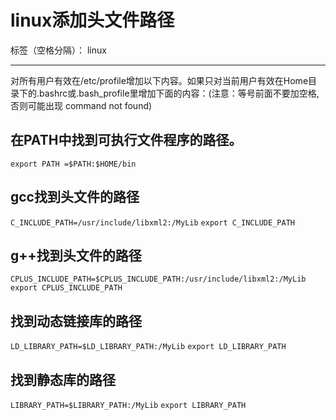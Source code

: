# linux添加头文件路径

标签（空格分隔）： linux

---

对所有用户有效在/etc/profile增加以下内容。如果只对当前用户有效在Home目录下的.bashrc或.bash_profile里增加下面的内容：(注意：等号前面不要加空格,否则可能出现 command not found)
## 在PATH中找到可执行文件程序的路径。
`export PATH =$PATH:$HOME/bin`

## gcc找到头文件的路径
`C_INCLUDE_PATH=/usr/include/libxml2:/MyLib`
`export C_INCLUDE_PATH`

## g++找到头文件的路径
`CPLUS_INCLUDE_PATH=$CPLUS_INCLUDE_PATH:/usr/include/libxml2:/MyLib`
`export CPLUS_INCLUDE_PATH`

## 找到动态链接库的路径
`LD_LIBRARY_PATH=$LD_LIBRARY_PATH:/MyLib`
`export LD_LIBRARY_PATH`

## 找到静态库的路径
`LIBRARY_PATH=$LIBRARY_PATH:/MyLib`
`export LIBRARY_PATH`